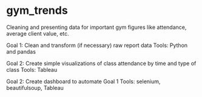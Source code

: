 # gym_trends
Cleaning and presenting data for important gym figures like attendance, average client value, etc.

Goal 1: Clean and transform (if necessary) raw report data
Tools: Python and pandas

Goal 2: Create simple visualizations of class attendance by time and type of class
Tools: Tableau

Goal 2: Create dashboard to automate Goal 1
Tools: selenium, beautifulsoup, Tableau
